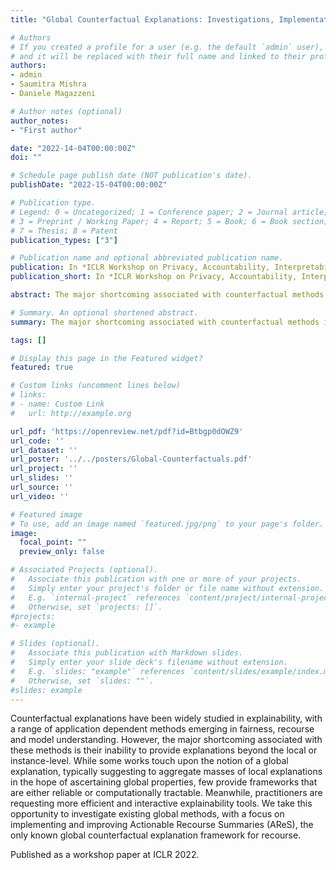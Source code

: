 ```yaml
---
title: "Global Counterfactual Explanations: Investigations, Implementations and Improvements"

# Authors
# If you created a profile for a user (e.g. the default `admin` user), write the username (folder name) here 
# and it will be replaced with their full name and linked to their profile.
authors:
- admin
- Saumitra Mishra
- Daniele Magazzeni

# Author notes (optional)
author_notes:
- "First author"

date: "2022-14-04T00:00:00Z"
doi: ""

# Schedule page publish date (NOT publication's date).
publishDate: "2022-15-04T00:00:00Z"

# Publication type.
# Legend: 0 = Uncategorized; 1 = Conference paper; 2 = Journal article;
# 3 = Preprint / Working Paper; 4 = Report; 5 = Book; 6 = Book section;
# 7 = Thesis; 8 = Patent
publication_types: ["3"]

# Publication name and optional abbreviated publication name.
publication: In *ICLR Workshop on Privacy, Accountability, Interpretability, Robustness, Reasoning on Structured Data*
publication_short: In *ICLR Workshop on Privacy, Accountability, Interpretability, Robustness, Reasoning on Structured Data*

abstract: The major shortcoming associated with counterfactual methods is their inability to provide explanations beyond the local or instance-level. While some works touch upon the notion of a global explanation, few provide frameworks that are either reliable or computationally tractable. Meanwhile, practitioners are requesting more efficient and interactive explainability tools. We take this opportunity to investigate existing global methods, with a focus on implementing and improving Actionable Recourse Summaries (AReS), the only known global counterfactual explanation framework for recourse.

# Summary. An optional shortened abstract.
summary: The major shortcoming associated with counterfactual methods is their inability to provide explanations beyond the local or instance-level. While some works touch upon the notion of a global explanation, few provide frameworks that are either reliable or computationally tractable. Meanwhile, practitioners are requesting more efficient and interactive explainability tools. We take this opportunity to investigate existing global methods, with a focus on implementing and improving Actionable Recourse Summaries (AReS), the only known global counterfactual explanation framework for recourse.

tags: []

# Display this page in the Featured widget?
featured: true

# Custom links (uncomment lines below)
# links:
# - name: Custom Link
#   url: http://example.org

url_pdf: 'https://openreview.net/pdf?id=Btbgp0dOWZ9'
url_code: ''
url_dataset: ''
url_poster: '../../posters/Global-Counterfactuals.pdf'
url_project: ''
url_slides: ''
url_source: ''
url_video: ''

# Featured image
# To use, add an image named `featured.jpg/png` to your page's folder. 
image:
  focal_point: ""
  preview_only: false

# Associated Projects (optional).
#   Associate this publication with one or more of your projects.
#   Simply enter your project's folder or file name without extension.
#   E.g. `internal-project` references `content/project/internal-project/index.md`.
#   Otherwise, set `projects: []`.
#projects:
#- example

# Slides (optional).
#   Associate this publication with Markdown slides.
#   Simply enter your slide deck's filename without extension.
#   E.g. `slides: "example"` references `content/slides/example/index.md`.
#   Otherwise, set `slides: ""`.
#slides: example
---
```


Counterfactual explanations have been widely studied in explainability, with a range of application dependent methods emerging in fairness, recourse and model understanding. However, the major shortcoming associated with these methods is their inability to provide explanations beyond the local or instance-level. While some works touch upon the notion of a global explanation, typically suggesting to aggregate masses of local explanations in the hope of ascertaining global properties, few provide frameworks that are either reliable or computationally tractable.
Meanwhile, practitioners are requesting more efficient and interactive explainability tools.
We take this opportunity to investigate existing global methods, with a focus on implementing and improving Actionable Recourse Summaries (AReS), the only known global counterfactual explanation framework for recourse.

Published as a workshop paper at ICLR 2022.
